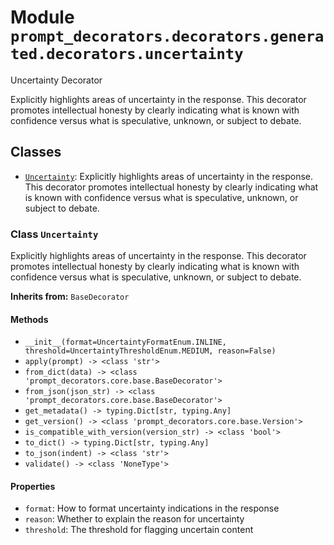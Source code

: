 # Module `prompt_decorators.decorators.generated.decorators.uncertainty`

Uncertainty Decorator

Explicitly highlights areas of uncertainty in the response. This decorator promotes intellectual honesty by clearly indicating what is known with confidence versus what is speculative, unknown, or subject to debate.

## Classes

- [`Uncertainty`](#class-uncertainty): Explicitly highlights areas of uncertainty in the response. This decorator promotes intellectual honesty by clearly indicating what is known with confidence versus what is speculative, unknown, or subject to debate.

### Class `Uncertainty`

Explicitly highlights areas of uncertainty in the response. This decorator promotes intellectual honesty by clearly indicating what is known with confidence versus what is speculative, unknown, or subject to debate.

**Inherits from:** `BaseDecorator`

#### Methods

- `__init__(format=UncertaintyFormatEnum.INLINE, threshold=UncertaintyThresholdEnum.MEDIUM, reason=False)`
- `apply(prompt) -> <class 'str'>`
- `from_dict(data) -> <class 'prompt_decorators.core.base.BaseDecorator'>`
- `from_json(json_str) -> <class 'prompt_decorators.core.base.BaseDecorator'>`
- `get_metadata() -> typing.Dict[str, typing.Any]`
- `get_version() -> <class 'prompt_decorators.core.base.Version'>`
- `is_compatible_with_version(version_str) -> <class 'bool'>`
- `to_dict() -> typing.Dict[str, typing.Any]`
- `to_json(indent) -> <class 'str'>`
- `validate() -> <class 'NoneType'>`
#### Properties

- `format`: How to format uncertainty indications in the response
- `reason`: Whether to explain the reason for uncertainty
- `threshold`: The threshold for flagging uncertain content

